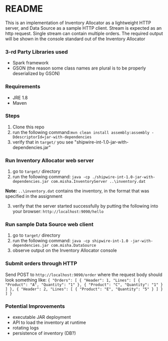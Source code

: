# README

This is an implementation of Inventory Allocator as a lightweight HTTP server, and Data Source as a sample HTTP client.
Stream is expected as an http request. Single stream can contain multiple orders.
The required output will be shown in the console standard out of the Inventory Allocator

### 3-rd Party Libraries used
- Spark framework
- GSON (the reason some class names are plural is to be properly deserialized by GSON)

### Requirements
 - JRE 1.8
 - Maven

### Steps
1. Clone this repo
2. run the following command:`mvn clean install assembly:assembly -DdescriptorId=jar-with-dependencies`
3. verify that in `target/` you see "shipwire-int-1.0-jar-with-dependencies.jar"

### Run Inventory Allocator web server
1. go to `target/` directory
2. run the following command: `java -cp ./shipwire-int-1.0-jar-with-dependencies.jar com.misha.InventoryServer ..\inventory.dat`

**Note:** `..\inventory.dat` contains the inventory, in the format that was specified in the assignment<bR>

3. verify that the server started successfully by putting the following into your browser: `http://localhost:9090/hello`

### Run sample Data Source web client
1. go to `target/` directory
2. run the following command: `java -cp shipwire-int-1.0 -jar-with-dependencies.jar com.misha.DataSource`
3. observe output on the Inventory Allocator console

### Submit orders through HTTP
Send POST to `http://localhost:9090/order`
where the request body should look something like:
`{
     "Orders": [
         {
             "Header": 1,
             "Lines": [
                 {
                     "Product": "A",
                     "Quantity": "1"
                 },
                 {
                     "Product": "C",
                     "Quantity": "1"
                 }
             ]
         },
         {
             "Header": 2,
             "Lines": [
                 {
                     "Product": "E",
                     "Quantity": "5"
                 }
             ]
         }
     ]
 }`

### Potential Improvements
- executable JAR deployment
- API to load the inventory at runtime
- rotating logs
- persistence of inventory (DB?)